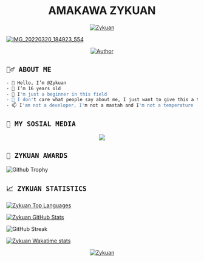 <h1 align="center">AMAKAWA ZYKUAN</h1>
<p align="center">
  <a href="https://ibb.co/QQX130c"><img src="http://readme-typing-svg.herokuapp.com?color=5882FA&center=true&vCenter=true&multiline=false&lines=Hii, Welcome!.;I'am+Zykuan." alt="Zykuan">

![IMG_20220320_184923_554](https://telegra.ph/file/28da963a9171247226bf9.jpg)
</p>

<p align="center">
<a href="https://github.com/Zyknn"><img title="Author" src="https://img.shields.io/badge/Zyknn-blue.svg?style=for-the-badge&logo=github"></a>
 </p>

## ```🕵️‍♂️ ABOUT ME```
```bash
- 👋 Hello, I’m @Zykuan
- 👀 I’m 16 years old
- 🌱 I'm just a beginner in this field
- 💞️ I don't care what people say about me, I just want to give this a try
- 📫 I'am not a developer, I'm not a mastah and I'm not a temperature
```

## ```📲 MY SOSIAL MEDIA```
<p align="center">
<a href="https://instagram.com/zuanxfnd"><img src="https://img.shields.io/badge/INSTAGRAM-E4405F?style=for-the-badge&logo=gmail&logoColor=white"/> 
</a>
</p>

  ## ```🥇 ZYKUAN AWARDS```

![Github Trophy](https://github-profile-trophy.vercel.app/?username=Zyknn)


## ```📈 ZYKUAN STATISTICS```

[![Zykuan Top Languages](https://github-readme-stats.vercel.app/api/top-langs?username=AmakawaZKN&layout=compact&theme=tokyonight)](https://github-readme-stats.vercel.app)

[![Zykuan GitHub Stats](https://github-readme-stats.vercel.app/api?username=AmakawaZKN&show_icons=true&hide=issues&theme=tokyonight)](https://github-readme-stats.vercel.app)

![GitHub Streak](https://github-readme-streak-stats.herokuapp.com/?user=AmakawaZKN&theme=tokyonight&count_private=true&bg_color=0d1116&title_color=ce09ec&text_color=a4aacb&icon_color=007ec6)

[![Zykuan Wakatime stats](https://github-readme-stats.vercel.app/api/wakatime?username=zykuan&layout=compact&theme=tokyonight)](https://github.com/amakawazkn/github-readme-stats)

   <p align="center">
  <a href="https://ibb.co/QQX130c"><img src="http://readme-typing-svg.herokuapp.com?color=00FFFF&center=true&vCenter=true&multiline=false&lines=Thank+Youu!+Love+You+Guys." alt="Zykuan">

<!---
I LOVE YOU GUYS
--->

